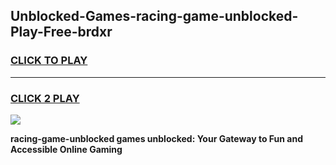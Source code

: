 
## Unblocked-Games-racing-game-unblocked-Play-Free-brdxr
<h3>
<a href="https://premium76.site?title=racing-game-unblocked&ref=10A">CLICK TO PLAY</a></h3>
<hr>

<h3>
<a href="https://premium76.site?title=racing-game-unblocked&ref=10A">CLICK 2 PLAY</a>
  
</h3>

<a href="https://premium76.site?title=racing-game-unblocked&ref=10A"><img src="https://clearcache.store/games.png"></a>


**racing-game-unblocked games unblocked: Your Gateway to Fun and Accessible Online Gaming**
